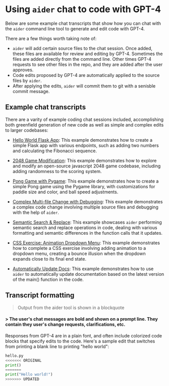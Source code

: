 # Using `aider` chat to code with GPT-4

Below are some example chat transcripts that show how you can chat with
the `aider` command line tool
to generate and edit code with GPT-4.

There are a few things worth taking note of:

  - `aider` will add certain source files to the chat session. Once added, these files are available for review and editing by GPT-4. Sometimes the files are added directly from the command line. Other times GPT-4 requests to see other files in the repo, and they are added after the user approves.
  - Code edits proposed by GPT-4 are automatically applied to the source files by `aider`.
  - After applying the edits, `aider` will commit them to git with a senisble commit message.

## Example chat transcripts

There are a varity of example coding chat sessions included,
accomplishing both greenfield generation of new code as well as simple and complex edits to larger codebases:

* [Hello World Flask App](hello-world-flask.md): This example demonstrates how to create a simple Flask app with various endpoints, such as adding two numbers and calculating the Fibonacci sequence.

* [2048 Game Modification](2048-game.md): This example demonstrates how to explore and modify an open-source javascript 2048 game codebase, including adding randomness to the scoring system.

* [Pong Game with Pygame](pong.md): This example demonstrates how to create a simple Pong game using the Pygame library, with customizations for paddle size and color, and ball speed adjustments.

* [Complex Multi-file Change with Debugging](complex-change.md): This example demonstrates a complex code change involving multiple source files and debugging with the help of `aider`.

* [Semantic Search & Replace](semantic-search-replace.md): This example showcases `aider` performing semantic search and replace operations in code, dealing with various formatting and semantic differences in the function calls that it updates.

* [CSS Exercise: Animation Dropdown Menu](css-exercises.md): This example demonstrates how to complete a CSS exercise involving adding animation to a dropdown menu, creating a bounce illusion when the dropdown expands close to its final end state.

* [Automatically Update Docs](update-docs.md): This example demonstrates how to use `aider` to automatically update documentation based on the latest version of the main() function in the code.

## Transcript formatting

> Output from the aider tool is shown in a blockquote

#### > The user's chat messages are bold and shown on a prompt line. They contain they user's change requests, clarifications, etc.

Responses from GPT-4 are in a plain font, and often include colorized code blocks that specify edits to the code.
Here's a sample edit that switches from printing a blank line to printing "hello world":

```python
hello.py
<<<<<<< ORIGINAL
print()
=======
print("Hello world!")
>>>>>>> UPDATED
```